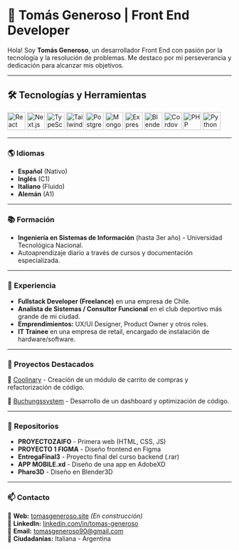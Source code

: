 # 🚀 Tomás Generoso | Front End Developer

Hola! Soy **Tomás Generoso**, un desarrollador Front End con pasión por la tecnología y la resolución de problemas. Me destaco por mi perseverancia y dedicación para alcanzar mis objetivos. 

---

## 🛠️ Tecnologías y Herramientas

<p align="left">
  <img src="https://cdn.jsdelivr.net/gh/devicons/devicon/icons/react/react-original.svg" alt="React" width="40" height="40"/>
  <img src="https://cdn.jsdelivr.net/gh/devicons/devicon/icons/nextjs/nextjs-original.svg" alt="Next.js" width="40" height="40"/>
  <img src="https://cdn.jsdelivr.net/gh/devicons/devicon/icons/typescript/typescript-original.svg" alt="TypeScript" width="40" height="40"/>
  <img src="https://cdn.jsdelivr.net/gh/devicons/devicon/icons/tailwindcss/tailwindcss-plain.svg" alt="Tailwind CSS" width="40" height="40"/>
  <img src="https://cdn.jsdelivr.net/gh/devicons/devicon/icons/postgresql/postgresql-original.svg" alt="PostgreSQL" width="40" height="40"/>
  <img src="https://cdn.jsdelivr.net/gh/devicons/devicon/icons/mongodb/mongodb-original.svg" alt="MongoDB" width="40" height="40"/>
  <img src="https://cdn.jsdelivr.net/gh/devicons/devicon/icons/express/express-original.svg" alt="Express.js" width="40" height="40"/>
  <img src="https://cdn.jsdelivr.net/gh/devicons/devicon/icons/blender/blender-original.svg" alt="Blender" width="40" height="40"/>
  <img src="https://cdn.jsdelivr.net/gh/devicons/devicon/icons/apachecordova/apachecordova-original.svg" alt="Cordova" width="40" height="40"/>
  <img src="https://cdn.jsdelivr.net/gh/devicons/devicon/icons/php/php-original.svg" alt="PHP" width="40" height="40"/>
  <img src="https://cdn.jsdelivr.net/gh/devicons/devicon/icons/python/python-original.svg" alt="Python" width="40" height="40"/>
</p>

---

### 🌎 Idiomas

- **Español** (Nativo)
- **Inglés** (C1)
- **Italiano** (Fluido)
- **Alemán** (A1)

---

### 📚 Formación

- **Ingeniería en Sistemas de Información** (hasta 3er año) - Universidad Tecnológica Nacional.
- Autoaprendizaje diario a través de cursos y documentación especializada.

---

### 💼 Experiencia

- **Fullstack Developer (Freelance)** en una empresa de Chile.
- **Analista de Sistemas / Consultor Funcional** en el club deportivo más grande de mi ciudad.
- **Emprendimientos:** UX/UI Designer, Product Owner y otros roles.
- **IT Trainee** en una empresa de retail, encargado de instalación de hardware/software.

---

### 📂 Proyectos Destacados

🔹 [Coolinary](https://github.com/Zetjen/coolinary) - Creación de un módulo de carrito de compras y refactorización de código.

🔹 [Buchungssystem](https://github.com/Zetjen/buchungssystem) - Desarrollo de un dashboard y optimización de código.

---

### 📌 Repositorios

- **PROYECTOZAIFO** - Primera web (HTML, CSS, JS)
- **PROYECTO 1 FIGMA** - Diseño frontend en Figma
- **EntregaFinal3** - Proyecto final del curso backend (.rar)
- **APP MOBILE.xd** - Diseño de una app en AdobeXD
- **Pharo3D** - Diseño en Blender3D

---

### 📫 Contacto

📍 **Web:** [tomasgeneroso.site](https://tomasgeneroso.site) *(En construcción)*  
📍 **LinkedIn:** [linkedin.com/in/tomas-generoso](https://www.linkedin.com/in/tomas-generoso/)  
📍 **Email:** tomasgeneroso90@gmail.com  
📍 **Ciudadanías:** Italiana - Argentina 

